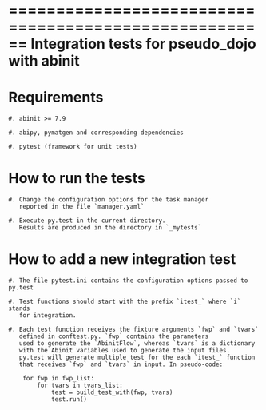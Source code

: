 ======================================================
Integration tests for pseudo_dojo with abinit
======================================================

Requirements
============

    #. abinit >= 7.9
  
    #. abipy, pymatgen and corresponding dependencies

    #. pytest (framework for unit tests)


How to run the tests
====================

    #. Change the configuration options for the task manager
       reported in the file `manager.yaml`

    #. Execute py.test in the current directory.
       Results are produced in the directory in `_mytests`


How to add a new integration test
=================================

    #. The file pytest.ini contains the configuration options passed to py.test

    #. Test functions should start with the prefix `itest_` where `i` stands
       for integration.

    #. Each test function receives the fixture arguments `fwp` and `tvars`
       defined in conftest.py. `fwp` contains the parameters
       used to generate the `AbinitFlow`, whereas `tvars` is a dictionary
       with the Abinit variables used to generate the input files.
       py.test will generate multiple test for the each `itest_` function
       that receives `fwp` and `tvars` in input. In pseudo-code:

        for fwp in fwp_list:
            for tvars in tvars_list:
                test = build_test_with(fwp, tvars)
                test.run()
